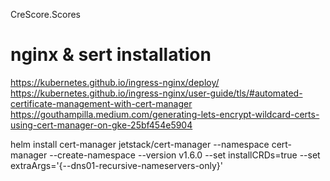 CreScore.Scores

# nginx & sert installation
https://kubernetes.github.io/ingress-nginx/deploy/  
https://kubernetes.github.io/ingress-nginx/user-guide/tls/#automated-certificate-management-with-cert-manager
https://gouthampilla.medium.com/generating-lets-encrypt-wildcard-certs-using-cert-manager-on-gke-25bf454e5904

helm install cert-manager jetstack/cert-manager --namespace cert-manager --create-namespace --version v1.6.0 --set installCRDs=true --set extraArgs='{--dns01-recursive-nameservers-only}'